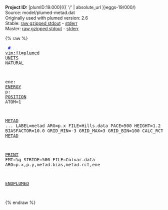**Project ID:** [plumID:19.000]({{ '/' | absolute_url }}eggs-19/000/)  
Source: model/plumed-metad.dat  
Originally used with plumed version: 2.6  
Stable: [raw gzipped stdout](plumed-metad.dat.plumed.stdout.txt.gz) - [stderr](plumed-metad.dat.plumed.stderr)  
Master: [raw gzipped stdout](plumed-metad.dat.plumed_master.stdout.txt.gz) - [stderr](plumed-metad.dat.plumed_master.stderr)  

{% raw %}<pre>
<span style="color:blue"># <a href="https://plumed.github.io/doc-master/user-doc/html/_vim_syntax.html">vim:ft=plumed</a></span>
<a href="https://plumed.github.io/doc-master/user-doc/html/_u_n_i_t_s.html">UNITS</a> NATURAL

ene: <a href="https://plumed.github.io/doc-master/user-doc/html/_e_n_e_r_g_y.html">ENERGY</a>
p: <a href="https://plumed.github.io/doc-master/user-doc/html/_p_o_s_i_t_i_o_n.html">POSITION</a> ATOM=1

<a href="https://plumed.github.io/doc-master/user-doc/html/_m_e_t_a_d.html">METAD</a> ...
  LABEL=metad
  ARG=p.x
  FILE=Hills.data
  PACE=500
  HEIGHT=1.2
  SIGMA=0.35
  BIASFACTOR=10.0
  GRID_MIN=-3
  GRID_MAX=3
  GRID_BIN=100
  CALC_RCT
... <a href="https://plumed.github.io/doc-master/user-doc/html/_m_e_t_a_d.html">METAD</a>

<a href="https://plumed.github.io/doc-master/user-doc/html/_p_r_i_n_t.html">PRINT</a> FMT=%g STRIDE=500 FILE=Colvar.data ARG=p.x,p.y,metad.bias,metad.rct,ene

<a href="https://plumed.github.io/doc-master/user-doc/html/_e_n_d_p_l_u_m_e_d.html">ENDPLUMED</a>
<span style="color:blue"></span>
<span style="color:blue"></span>
</pre>{% endraw %}

